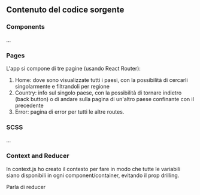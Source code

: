 ## Contenuto del codice sorgente

### Components

... 

### Pages

L'app si compone di tre pagine (usando React Router):
1. Home: dove sono visualizzate tutti i paesi, con la possibilità di cercarli singolarmente e filtrandoli per regione
2. Country: info sul singolo paese, con la possibilità di tornare indietro (back button) o di andare sulla pagina di un'altro paese confinante con il precedente
3. Error: pagina di error per tutti le altre routes.

### SCSS

...

### Context and Reducer

In context.js ho creato il contesto per fare in modo che tutte le variabili siano disponibili in ogni component/container, evitando il prop drilling. 

Parla di reducer


